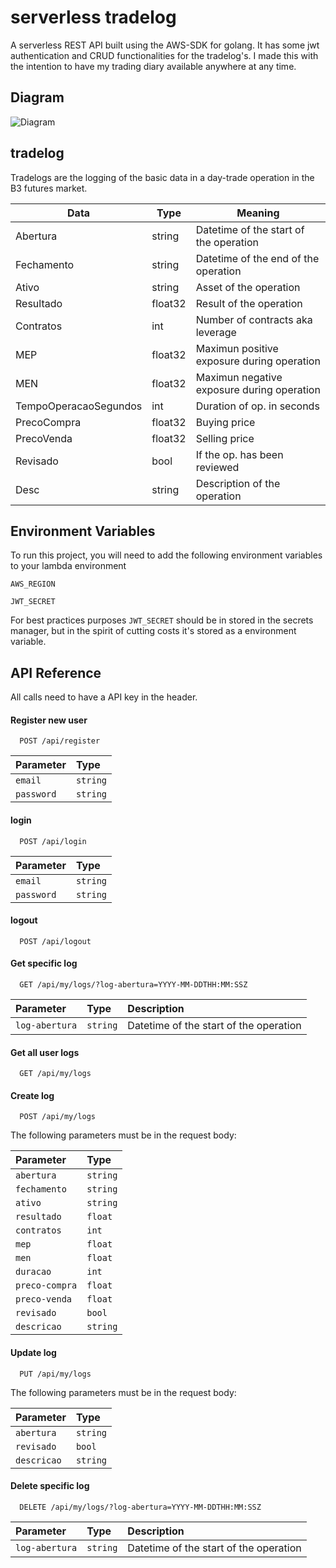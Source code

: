 
# serverless tradelog

A serverless REST API built using the AWS-SDK for golang. It has some jwt authentication and CRUD functionalities for the tradelog's. I made this with the intention to have my trading diary available anywhere at any time.

## Diagram

![Diagram](https://github.com/Toskosz/serverless-tradelog/main/media/serverless.jpg)

## tradelog

Tradelogs are the logging of the basic data in a day-trade operation in the B3 futures market.

Data | Type | Meaning 
--- | --- | --- 
Abertura | string | Datetime of the start of the operation 
Fechamento | string | Datetime of the end of the operation  
Ativo | string | Asset of the operation 
Resultado | float32 | Result of the operation 
Contratos | int | Number of contracts aka leverage 
MEP | float32 | Maximun positive exposure during operation 
MEN | float32 | Maximun negative exposure during operation 
TempoOperacaoSegundos | int | Duration of op. in seconds 
PrecoCompra | float32 | Buying price 
PrecoVenda | float32 | Selling price 
Revisado | bool | If the op. has been reviewed 
Desc | string | Description of the operation


## Environment Variables

To run this project, you will need to add the following environment variables to your lambda environment

`AWS_REGION`

`JWT_SECRET` 

For best practices purposes `JWT_SECRET`  should be in stored in the secrets manager, but in the spirit of cutting costs it's stored as a environment variable.


## API Reference

All calls need to have a API key in the header. 

#### Register new user

```http
  POST /api/register
```

| Parameter | Type 
| :-------- | :------- 
| `email` | `string` 
| `password` | `string` 


#### login
```http
  POST /api/login
```

| Parameter | Type     
| :-------- | :------- 
| `email` | `string` 
| `password` | `string` 

#### logout

```http
  POST /api/logout
```

#### Get specific log
```http
  GET /api/my/logs/?log-abertura=YYYY-MM-DDTHH:MM:SSZ
```

| Parameter | Type | Description
| :-------- | :------- | :-------
| `log-abertura` | `string` | Datetime of the start of the operation

#### Get all user logs
```http
  GET /api/my/logs
```

#### Create log
```http
  POST /api/my/logs
```

The following parameters must be in the request body:

| Parameter | Type 
| :-------- | :------- 
| `abertura` | `string` 
| `fechamento` | `string` 
| `ativo` | `string` 
| `resultado` | `float` 
| `contratos` | `int` 
| `mep` | `float` 
| `men` | `float` 
| `duracao`| `int` 
| `preco-compra` | `float` 
| `preco-venda`| `float` 
| `revisado` | `bool` 
| `descricao` | `string` 

#### Update log
```http
  PUT /api/my/logs
```

The following parameters must be in the request body:

| Parameter | Type 
| :-------- | :------- 
| `abertura` | `string` 
| `revisado` | `bool` 
| `descricao` | `string` 

#### Delete specific log
```http
  DELETE /api/my/logs/?log-abertura=YYYY-MM-DDTHH:MM:SSZ
```

| Parameter | Type | Description
| :-------- | :------- | :-------
| `log-abertura` | `string` | Datetime of the start of the operation
